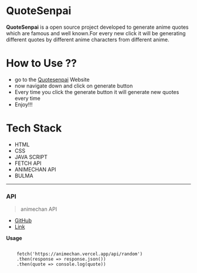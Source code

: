 # QuoteSenpai

**QuoteSenpai** is a open source project developed to generate anime quotes which are famous and well known.For every new click it will be generating different quotes by different anime characters from different anime.

# How to Use ??

- go to the [Quotesenpai](https://quote-senpai.vercel.app/) Website
- now navigate down and click on generate button
- Every time you click the generate button it will generate new quotes every time
- Enjoy!!!

# Tech Stack 

- HTML
- CSS 
- JAVA SCRIPT
- FETCH API
- ANIMECHAN API
- BULMA

---

### API 

> animechan API 

- [GitHub](https://github.com/rocktimsaikia/anime-chan)
- [Link](https://animechan.vercel.app)

**Usage** 

 <code> 
    fetch('https://animechan.vercel.app/api/random')
    .then(response => response.json())
    .then(quote => console.log(quote)) 
 </code>




